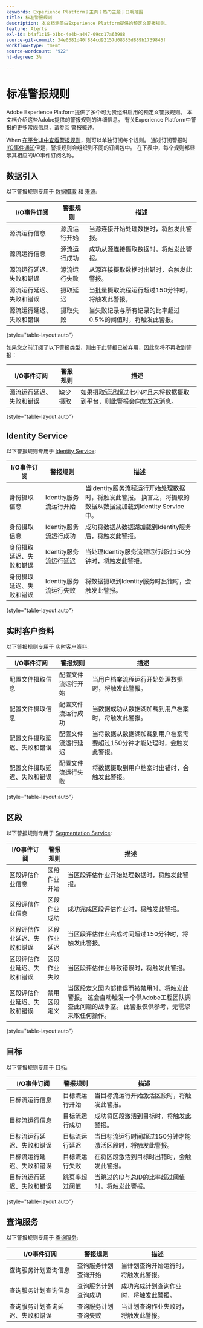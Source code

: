 ```yaml
---
keywords: Experience Platform；主页；热门主题；日期范围
title: 标准警报规则
description: 本文档涵盖由Experience Platform提供的预定义警报规则。
feature: Alerts
exl-id: b4af1c15-b1bc-4e4b-a447-09cc17a63988
source-git-commit: 34e0381d40f884cd92157d08385d889b1739845f
workflow-type: tm+mt
source-wordcount: '922'
ht-degree: 3%

---
```


# 标准警报规则

Adobe Experience Platform提供了多个可为贵组织启用的预定义警报规则。 本文档介绍这些Adobe提供的警报规则的详细信息。 有关Experience Platform中警报的更多常规信息，请参阅 [警报概述](./overview.md).

When [在平台UI中查看警报规则](./ui.md)，则可以单独订阅每个规则。 通过订阅警报时 [I/O事件通知](./subscribe.md)但是，警报规则会组织到不同的订阅包中。 在下表中，每个规则都显示其相应的I/O事件订阅名称。

## 数据引入

以下警报规则专用于 [数据摄取](../../ingestion/home.md) 和  [来源](../../sources/home.md):

| I/O事件订阅 | 警报规则 | 描述 |
| --- | --- | --- |
| 源流运行信息 | 源流运行开始 | 当源连接开始处理数据时，将触发此警报。 |
| 源流运行信息 | 源流运行成功 | 成功从源连接摄取数据时，将触发此警报。 |
| 源流运行延迟、失败和错误 | 源流运行失败 | 从源连接摄取数据时出错时，会触发此警报。 |
| 源流运行延迟、失败和错误 | 摄取延迟 | 当批量摄取流程运行超过150分钟时，将触发此警报。 |
| 源流运行延迟、失败和错误 | 摄取失败 | 当失败记录与所有记录的比率超过0.5%的阈值时，将触发此警报。 |

{style=&quot;table-layout:auto&quot;}

如果您之前订阅了以下警报类型，则由于此警报已被弃用，因此您将不再收到警报：

| I/O事件订阅 | 警报规则 | 描述 |
| --- | --- | --- |
| 源流运行延迟、失败和错误 | 缺少摄取 | 如果摄取延迟超过七小时且未将数据摄取到平台，则此警报会向您发送消息。 |

{style=&quot;table-layout:auto&quot;}

## Identity Service

以下警报规则专用于 [Identity Service](../../identity-service/home.md):

| I/O事件订阅 | 警报规则 | 描述 |
| --- | --- | --- |
| 身份摄取信息 | Identity服务流运行开始 | 当Identity服务流程运行开始处理数据时，将触发此警报。 换言之，将摄取的数据从数据湖加载到Identity Service中。 |
| 身份摄取信息 | Identity服务流运行成功 | 成功将数据从数据湖加载到Identity服务后，将触发此警报。 |
| 身份摄取延迟、失败和错误 | Identity服务流运行延迟 | 当处理Identity服务流程运行超过150分钟时，将触发此警报。 |
| 身份摄取延迟、失败和错误 | Identity服务流运行失败 | 将数据摄取到Identity服务时出错时，会触发此警报。 |

{style=&quot;table-layout:auto&quot;}

## 实时客户资料

以下警报规则专用于 [实时客户资料](../../profile/home.md):

| I/O事件订阅 | 警报规则 | 描述 |
| --- | --- | --- |
| 配置文件摄取信息 | 配置文件流运行开始 | 当用户档案流程运行开始处理数据时，将触发此警报。 |
| 配置文件摄取信息 | 配置文件流运行成功 | 当数据成功从数据湖加载到用户档案时，将触发此警报。 |
| 配置文件摄取延迟、失败和错误 | 配置文件流运行延迟 | 当将数据从数据湖加载到用户档案需要超过150分钟才能处理时，会触发此警报。 |
| 配置文件摄取延迟、失败和错误 | 配置文件流运行失败 | 将数据摄取到用户档案时出错时，会触发此警报。 |

{style=&quot;table-layout:auto&quot;}

## 区段

以下警报规则专用于 [Segmentation Service](../../segmentation/home.md):

| I/O事件订阅 | 警报规则 | 描述 |
| --- | --- | --- |
| 区段评估作业信息 | 区段作业开始 | 当区段评估作业开始处理数据时，将触发此警报。 |
| 区段评估作业信息 | 区段作业成功 | 成功完成区段评估作业时，将触发此警报。 |
| 区段评估作业延迟、失败和错误 | 区段作业延迟 | 当区段评估作业完成时间超过150分钟时，将触发此警报。 |
| 区段评估作业延迟、失败和错误 | 区段作业失败 | 当区段评估作业导致错误时，将触发此警报。 |
| 区段评估作业延迟、失败和错误 | 禁用区段定义 | 当区段定义因内部错误而被禁用时，将触发此警报。 这会自动触发一个供Adobe工程团队调查此问题的战争室。 此警报仅供参考，无需您采取任何操作。 |

{style=&quot;table-layout:auto&quot;}

## 目标

以下警报规则专用于 [目标](../../destinations/home.md):

| I/O事件订阅 | 警报规则 | 描述 |
| --- | --- | --- |
| 目标流运行信息 | 目标流运行开始 | 当目标流运行开始激活区段时，将触发此警报。 |
| 目标流运行信息 | 目标流运行成功 | 成功将区段激活到目标时，将触发此警报。 |
| 目标流运行延迟、失败和错误 | 目标流运行延迟 | 当目标流运行时间超过150分钟才能激活区段时，将触发此警报。 |
| 目标流运行延迟、失败和错误 | 目标流运行失败 | 在将区段激活到目标时出错时，会触发此警报。 |
| 目标流运行延迟、失败和错误 | 跳页率超过阈值 | 当跳过的ID与总ID的比率超过阈值时，将触发此警报。 |

{style=&quot;table-layout:auto&quot;}

## 查询服务

以下警报规则专用于 [查询服务](../../query-service/home.md):

| I/O事件订阅 | 警报规则 | 描述 |
| --- | --- | --- |
| 查询服务计划查询信息 | 查询服务计划查询开始 | 当计划查询开始运行时，将触发此警报。 |
| 查询服务计划查询信息 | 查询服务计划查询成功 | 成功完成计划查询作业时，将触发此警报。 |
| 查询服务计划查询延迟、失败和错误 | 查询服务计划查询失败 | 当计划查询作业失败时，将触发此警报。 |

<!-- (Definitions to be added once available)
| Segment Job Delay | This alert triggers when a segment job takes longer than 150 minutes to complete. | N/A | 30 seconds | 3 hours |
| No Ingestion Activity in Past 24 Hours | This alert triggers when no new data has been ingested in the last 24-hour period. | N/A | 1 day | 1 day |
| Ingestion Error Rate Exceeded | This alert triggers when the error rate for data ingestion exceeds the allotted threshold. | 20% | 30 seconds | 30 seconds |
| Entitlement Threshold Exceeded | This alert triggers when the number of created profiles exceeds 80% of your organization's entitlement. | 30 seconds | N/A |
| SFTP source has not ingested data | This alert triggers when an [SFTP source](../../sources/connectors/cloud-storage/sftp.md) has not ingested any data within a certain time period. | 1 day | 1 day |
| Feed Message | This alert when an identity sharing feed message has been sent to a user using [Segment Match](../../segmentation/ui/segment-match.md). | N/A | N/A |
| Feed Access Revoked | This alert triggers when another Platform user revokes access to an identity sharing feed using [Segment Match](../../segmentation/ui/segment-match.md). | N/A | N/A |
| Feed Modified | This alert triggers when an identity sharing feed is modified by a user using [Segment Match](../../segmentation/ui/segment-match.md). | N/A | N/A |
| Feed Shared | This alert triggers when a user shares a new feed in [Segment Match](../../segmentation/ui/segment-match.md). | N/A | N/A |
| Link Request | This alert triggers when a user requests to connect for partner sharing. | N/A | N/A |
| Link Action | This alert triggers when a user accepts a request to connect for partner sharing. | N/A | N/A |
-->
